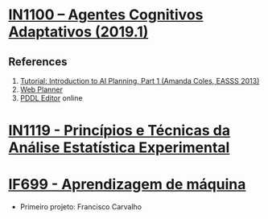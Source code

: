 # [IN1100 – Agentes Cognitivos Adaptativos (2019.1)](http://www.cin.ufpe.br/~in1100/2019-1/)

## References

1. [Tutorial: Introduction to AI Planning, Part 1 (Amanda Coles, EASSS 2013)](https://www.youtube.com/watch?v=EeQcCs9SnhU)
2. [Web Planner](https://web-planner.herokuapp.com/)
3. [PDDL Editor](http://editor.planning.domains) online

# [IN1119 - Princípios e Técnicas da Análise Estatística Experimental](https://sites.google.com/a/cin.ufpe.br/in1119/)

# [IF699 - Aprendizagem de máquina](https://www.cin.ufpe.br/~fatc/AM/)

* Primeiro projeto: Francisco Carvalho
